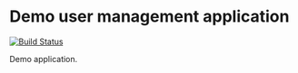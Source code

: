 Demo user management application
================================

[![Build Status](https://travis-ci.org/egils/user-management-demo.png?branch=master)](https://travis-ci.org/egils/user-management-demo)

Demo application.